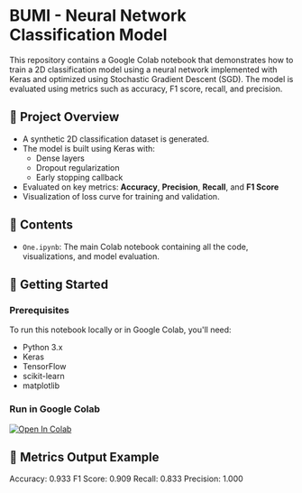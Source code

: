 # BUMI - Neural Network Classification Model

This repository contains a Google Colab notebook that demonstrates how to train a 2D classification model using a neural network implemented with Keras and optimized using Stochastic Gradient Descent (SGD). The model is evaluated using metrics such as accuracy, F1 score, recall, and precision.

## 📌 Project Overview

- A synthetic 2D classification dataset is generated.
- The model is built using Keras with:
  - Dense layers
  - Dropout regularization
  - Early stopping callback
- Evaluated on key metrics: **Accuracy**, **Precision**, **Recall**, and **F1 Score**
- Visualization of loss curve for training and validation.

## 📁 Contents

- `One.ipynb`: The main Colab notebook containing all the code, visualizations, and model evaluation.

## 🚀 Getting Started

### Prerequisites

To run this notebook locally or in Google Colab, you'll need:

- Python 3.x
- Keras
- TensorFlow
- scikit-learn
- matplotlib

### Run in Google Colab

[![Open In Colab](https://colab.research.google.com/assets/colab-badge.svg)](https://colab.research.google.com/github/ktanguy/BUMI/blob/main/One.ipynb)

## 🧪 Metrics Output Example

Accuracy: 0.933
F1 Score: 0.909
Recall: 0.833
Precision: 1.000
